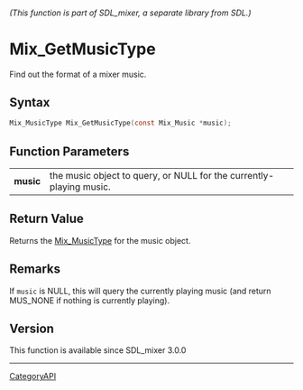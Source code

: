 ###### (This function is part of SDL_mixer, a separate library from SDL.)
# Mix_GetMusicType

Find out the format of a mixer music.

## Syntax

```c
Mix_MusicType Mix_GetMusicType(const Mix_Music *music);

```

## Function Parameters

|               |                                                                     |
| ------------- | ------------------------------------------------------------------- |
| **music**     | the music object to query, or NULL for the currently-playing music. |

## Return Value

Returns the [Mix_MusicType](Mix_MusicType.md) for the music object.

## Remarks

If `music` is NULL, this will query the currently playing music (and return
MUS_NONE if nothing is currently playing).

## Version

This function is available since SDL_mixer 3.0.0

----
[CategoryAPI](CategoryAPI.md)

